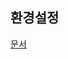 ## 환경설정
[문서](https://docs.google.com/document/d/14Tgk_S0xHSxQeVYrEBgMukcBXG3JMpD5ByYZb4fgdME/edit?usp=sharing)

